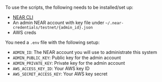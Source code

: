 To use the scripts, the following needs to be installed/set up:

- [NEAR CLI](https://docs.near.org/tools/near-cli)
- An admin NEAR account with key file under `~/.near-credentials/testnet/{admin_id}.json`
- AWS creds

You need a `.env` file with the following setup:

- `ADMIN_ID`: The NEAR account you will use to administrate this system
- `ADMIN_PUBLIC_KEY`: Public key for the admin account
- `ADMIN_PRIVATE_KEY`: Private key for the admin account
- `AWS_ACCESS_KEY_ID`: Your AWS key ID
- `AWS_SECRET_ACCESS_KEY`: Your AWS key secret
